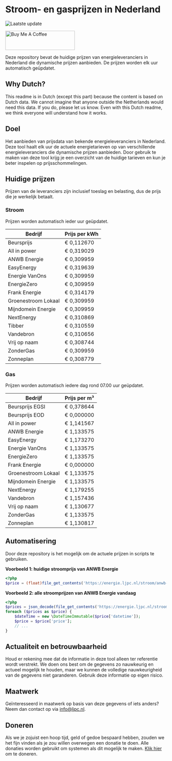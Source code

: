 # Stroom- en gasprijzen in Nederland

![Laatste update](https://img.shields.io/badge/laatste%20update-2023--08--23%2001%3A00%20CET-brightgreen)

<a href="https://www.buymeacoffee.com/Lars-" target="_blank"><img src="https://cdn.buymeacoffee.com/buttons/v2/default-orange.png" alt="Buy Me A Coffee" height="60" style="height: 60px !important;width: 217px !important;" ></a>

Deze repository bevat de huidige prijzen van energieleveranciers in Nederland die dynamische prijzen aanbieden. De prijzen worden elk uur automatisch geüpdatet.

## Why Dutch?

This readme is in Dutch (except this part) because the content is based on Dutch data. We cannot imagine that anyone outside the Netherlands would need this data. If you do, please let us know. Even with this Dutch readme, we think
everyone will understand how it works.

## Doel

Het aanbieden van prijsdata van bekende energieleveranciers in Nederland. Deze tool haalt elk uur de actuele energietarieven op van verschillende energieleveranciers die dynamische prijzen aanbieden. Door gebruik te maken van deze tool
krijg je een overzicht van de huidige tarieven en kun je beter inspelen op prijsschommelingen.

## Huidige prijzen

Prijzen van de leveranciers zijn inclusief toeslag en belasting, dus de prijs die je werkelijk betaalt.

### Stroom

Prijzen worden automatisch ieder uur geüpdatet.

 Bedrijf | Prijs per kWh 
---------|---------------
Beursprijs | € 0,112670
All in power | € 0,319029
ANWB Energie | € 0,309959
EasyEnergy | € 0,319639
Energie VanOns | € 0,309959
EnergieZero | € 0,309959
Frank Energie | € 0,314179
Groenestroom Lokaal | € 0,309959
Mijndomein Energie | € 0,309959
NextEnergy | € 0,310869
Tibber | € 0,310559
Vandebron | € 0,310656
Vrij op naam | € 0,308744
ZonderGas | € 0,309959
Zonneplan | € 0,308779


### Gas

Prijzen worden automatisch iedere dag rond 07.00 uur geüpdatet.

 Bedrijf | Prijs per m³ 
---------|--------------
Beursprijs EGSI | € 0,378644
Beursprijs EOD | € 0,000000
All in power | € 1,141567
ANWB Energie | € 1,133575
EasyEnergy | € 1,173270
Energie VanOns | € 1,133575
EnergieZero | € 1,133575
Frank Energie | € 0,000000
Groenestroom Lokaal | € 1,133575
Mijndomein Energie | € 1,133575
NextEnergy | € 1,179255
Vandebron | € 1,157436
Vrij op naam | € 1,130677
ZonderGas | € 1,133575
Zonneplan | € 1,130817


## Automatisering

Door deze repository is het mogelijk om de actuele prijzen in scripts te gebruiken.

**Voorbeeld 1: huidige stroomprijs van ANWB Energie**

```php
<?php
$price = (float)file_get_contents('https://energie.ljpc.nl/stroom/anwb-energie-nu.txt');

```

**Voorbeeld 2: alle stroomprijzen van ANWB Energie vandaag**

```php
<?php
$prices = json_decode(file_get_contents('https://energie.ljpc.nl/stroom/all-in-power-vandaag.json'),true);
foreach ($prices as $price) {
    $dateTime = new \DateTimeImmutable($price['datetime']);
    $price = $price['price'];
    // ...
}
```

## Actualiteit en betrouwbaarheid

Houd er rekening mee dat de informatie in deze tool alleen ter referentie wordt verstrekt. We doen ons best om de gegevens zo nauwkeurig en actueel mogelijk te houden, maar we kunnen de volledige nauwkeurigheid van de gegevens niet
garanderen. Gebruik deze informatie op eigen risico.

## Maatwerk

Geïnteresseerd in maatwerk op basis van deze gegevens of iets anders? Neem dan contact op
via [info@ljpc.nl](mailto:info@ljpc.nl?subject=Energie%20prijzen).

## Doneren

Als we je zojuist een hoop tijd, geld of gedoe bespaard hebben, zouden we het fijn vinden als je zou willen overwegen een
donatie te doen. Alle donaties worden gebruikt om systemen als dit mogelijk te
maken. [Klik hier](https://www.buymeacoffee.com/Lars-) om te doneren.
